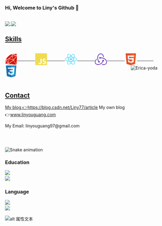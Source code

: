 ###  Hi, Welcome to Liny's Github 👋

<!--
**Liny777/Liny777** is a ✨ _special_ ✨ repository because its `README.md` (this file) appears on your GitHub profile.

Here are some ideas to get you started:

- 🔭 I’m currently working on ...
- 🌱 I’m currently learning ...
- 👯 I’m looking to collaborate on ...
- 🤔 I’m looking for help with ...
- 💬 Ask me about ...
- 📫 How to reach me: ...
- 😄 Pronouns: ...
- ⚡ Fun fact: ...
查看表情包网址 https://www.unicode.org/emoji/charts/full-emoji-list.html#1f600
卡牌生成网址：https://shields.io
-->
<!-- 
 📑 I’m currently pursuing for a Master degree in The Chinese University of Hong Kong (CUHK)  
 🖥 My blog 👉 https://blog.csdn.net/Liny77/article  
 💬 My own blog 👉 www.linyouguang.com  
 📬 My Email: linyouguang97@gmail.com -->
 
<!--  ## Hi, I am Liny777!  -->
</br>

 <div>
  <a href="https://github.com/liny777">
   <img align="center" height="170" src="https://github-readme-stats.vercel.app/api/top-langs/?username=liny777&layout=compact&langs_count=16&theme=dracula"/>
  <img align="center" src="https://github-readme-stats.vercel.app/api?username=liny777&show_icons=true&theme=dracula&include_all_commits=true&count_private=true&hide=issues"/>
</div>
 
 ## Skills
<div style="display: inline_block"><br>
  <img height="40" align="center" alt="Erica-Ruby" height="30" width="40" src="https://raw.githubusercontent.com/devicons/devicon/master/icons/ruby/ruby-plain.svg">
 &nbsp;&nbsp;&nbsp;&nbsp;&nbsp;&nbsp;&nbsp;&nbsp;&nbsp;&nbsp;&nbsp;&nbsp;&nbsp;
  <img height="40" align="center" alt="Erica-Js" height="30" width="40" src="https://raw.githubusercontent.com/devicons/devicon/master/icons/javascript/javascript-plain.svg">
 &nbsp;&nbsp;&nbsp;&nbsp;&nbsp;&nbsp;&nbsp;&nbsp;&nbsp;&nbsp;&nbsp;&nbsp;&nbsp;
  <img height="40" align="center" alt="Erica-React" height="30" width="40" src="https://raw.githubusercontent.com/devicons/devicon/master/icons/react/react-original.svg">
 &nbsp;&nbsp;&nbsp;&nbsp;&nbsp;&nbsp;&nbsp;&nbsp;&nbsp;&nbsp;&nbsp;&nbsp;&nbsp;
  <img height="40" align="center" alt="Erica-Redux" height="30" width="40" src="https://raw.githubusercontent.com/devicons/devicon/master/icons/redux/redux-original.svg">
 &nbsp;&nbsp;&nbsp;&nbsp;&nbsp;&nbsp;&nbsp;&nbsp;&nbsp;&nbsp;&nbsp;&nbsp;&nbsp;
  <img height="40" align="center" alt="Erica-HTML" height="30" width="40" src="https://raw.githubusercontent.com/devicons/devicon/master/icons/html5/html5-original.svg">
 &nbsp;&nbsp;&nbsp;&nbsp;&nbsp;&nbsp;&nbsp;&nbsp;&nbsp;&nbsp;&nbsp;&nbsp;&nbsp;
  <img height="40" align="center" alt="Erica-CSS" height="30" width="40" src="https://raw.githubusercontent.com/devicons/devicon/master/icons/css3/css3-original.svg">
  <img align="right" height="180em" alt="Erica-yoda" src="https://media.giphy.com/media/l44Qqz6gO6JiVV3pu/giphy.gif">
</div>
  
</br>

## Contact 
<!-- <div> 
<p> My blog 👉 <a>https://blog.csdn.net/Liny77/article</a> </p>
<p>My own blog 👉 <a> www.linyouguang.com</a>  </p>
<p>My Email: linyouguang97@gmail.com</p>
</br> -->
<div> 
  My blog 👉<a href="https://blog.csdn.net/Liny77/article" target="_blank">https://blog.csdn.net/Liny77/article</a> 
  My own blog 👉<a href="www.linyouguang.com" target="_blank">www.linyouguang.com</a>
  <p>My Email: linyouguang97@gmail.com</p>
 </br>
</br>
 
  ![Snake animation](https://github.com/liny777/liny777/blob/output/github-contribution-grid-snake.svg)
 
</div>


 ### Education
 ![](https://img.shields.io/badge/北京邮电大学-物联网工程-blue)  
 ![](https://img.shields.io/badge/香港中文大学-信息工程-blueviolet)  
 ### Language
 ![](https://img.shields.io/badge/编程语言-Javascript-ff69b4?style=for-the-badge&logo=javascript)  
 ![](https://img.shields.io/badge/-Github-lightgrey?style=social&logo=github)
 
<!--  🚴 My website 👉 https://youguanglin.netlify.app   -->

![alt 属性文本](https://github.com/Liny777/Liny777/raw/master/2.png)
